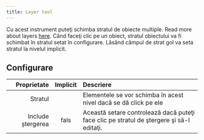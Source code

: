```yaml
---
title: Layer tool
---
```


Cu acest instrument puteţi schimba stratul de obiecte multiple. Read more about layers [here](../layers.md).
Când faceţi clic pe un obiect, stratul obiectului va fi schimbat în stratul setat în configurare. Lăsând câmpul de strat gol va seta stratul la nivelul implicit.

## Configurare

|       Proprietate | Implicit | Descriere                                                                                                |
| ----------------: | :------: | :------------------------------------------------------------------------------------------------------- |
|           Stratul |          | Elementele se vor schimba în acest nivel dacă se dă click pe ele                                         |
| Include ștergerea |   fals   | Această setare controlează dacă puteţi face clic pe stratul de ştergere şi să-l editaţi. |
